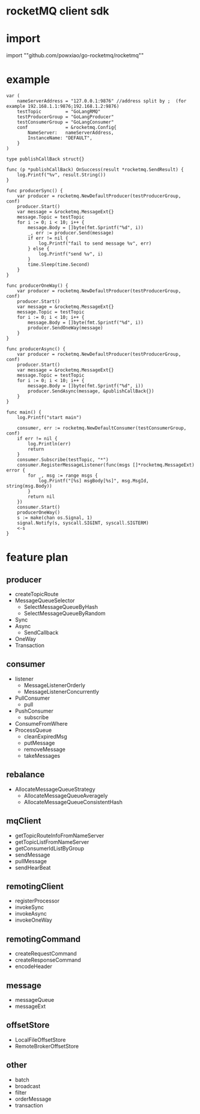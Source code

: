 # rocketMQ client sdk

# import
import	""github.com/powxiao/go-rocketmq/rocketmq""

# example
```
var (
	nameServerAddress = "127.0.0.1:9876" //address split by ;  (for example 192.168.1.1:9876;192.168.1.2:9876)
	testTopic         = "GoLangRMQ"
	testProducerGroup = "GoLangProducer"
	testConsumerGroup = "GoLangConsumer"
	conf              = &rocketmq.Config{
		NameServer:   nameServerAddress,
		InstanceName: "DEFAULT",
	}
)
```

```
type publishCallBack struct{}

func (p *publishCallBack) OnSuccess(result *rocketmq.SendResult) {
	log.Printf("%v", result.String())
}

func producerSync() {
	var producer = rocketmq.NewDefaultProducer(testProducerGroup, conf)
	producer.Start()
	var message = &rocketmq.MessageExt{}
	message.Topic = testTopic
	for i := 0; i < 10; i++ {
		message.Body = []byte(fmt.Sprintf("%d", i))
		_, err := producer.Send(message)
		if err != nil {
			log.Printf("fail to send message %v", err)
		} else {
			log.Printf("send %v", i)
		}
		time.Sleep(time.Second)
	}
}
```
```
func producerOneWay() {
	var producer = rocketmq.NewDefaultProducer(testProducerGroup, conf)
	producer.Start()
	var message = &rocketmq.MessageExt{}
	message.Topic = testTopic
	for i := 0; i < 10; i++ {
		message.Body = []byte(fmt.Sprintf("%d", i))
		producer.SendOneWay(message)
	}
}
```

```
func producerAsync() {
	var producer = rocketmq.NewDefaultProducer(testProducerGroup, conf)
	producer.Start()
	var message = &rocketmq.MessageExt{}
	message.Topic = testTopic
	for i := 0; i < 10; i++ {
		message.Body = []byte(fmt.Sprintf("%d", i))
		producer.SendAsync(message, &publishCallBack{})
	}
}
```

```
func main() {
	log.Printf("start main")

	consumer, err := rocketmq.NewDefaultConsumer(testConsumerGroup, conf)
	if err != nil {
		log.Println(err)
		return
	}
	consumer.Subscribe(testTopic, "*")
	consumer.RegisterMessageListener(func(msgs []*rocketmq.MessageExt) error {
		for _, msg := range msgs {
			log.Printf("[%s] msgBody[%s]", msg.MsgId, string(msg.Body))
		}
		return nil
	})
	consumer.Start()
	producerOneWay()
	s := make(chan os.Signal, 1)
	signal.Notify(s, syscall.SIGINT, syscall.SIGTERM)
	<-s
}
```

# feature plan
## producer
* createTopicRoute
* MessageQueueSelector
    - SelectMessageQueueByHash
    - SelectMessageQueueByRandom
* Sync
* Async
    - SendCallback
* OneWay
* Transaction

## consumer
* listener
    - MessageListenerOrderly
    - MessageListenerConcurrently
* PullConsumer
    - pull
* PushConsumer
    - subscribe
* ConsumeFromWhere
* ProcessQueue
    - cleanExpiredMsg
    - putMessage
    - removeMessage
    - takeMessages

## rebalance
* AllocateMessageQueueStrategy
    - AllocateMessageQueueAveragely
    - AllocateMessageQueueConsistentHash
    
## mqClient
* getTopicRouteInfoFromNameServer
* getTopicListFromNameServer
* getConsumerIdListByGroup
* sendMessage
* pullMessage 
* sendHearBeat

## remotingClient
* registerProcessor
* invokeSync
* invokeAsync
* invokeOneWay

## remotingCommand
* createRequestCommand
* createResponseCommand
* encodeHeader

## message
* messageQueue
* messageExt

## offsetStore
* LocalFileOffsetStore
* RemoteBrokerOffsetStore

## other
* batch
* broadcast
* filter
* orderMessage
* transaction



